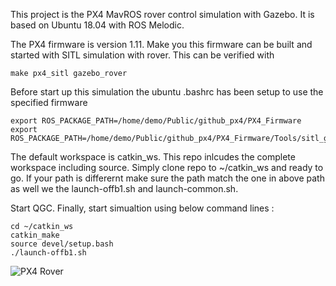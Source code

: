 
This project is the PX4 MavROS rover control simulation with Gazebo. It is based on Ubuntu 18.04 with ROS Melodic.


The PX4 firmware is version 1.11. Make you this firmware can be built and started with SITL simulation with rover. This can be verified with 

```console
make px4_sitl gazebo_rover
```

Before start up this simulation the ubuntu .bashrc has been setup to use the specified firmware

```console
export ROS_PACKAGE_PATH=/home/demo/Public/github_px4/PX4_Firmware
export ROS_PACKAGE_PATH=/home/demo/Public/github_px4/PX4_Firmware/Tools/sitl_gazebo
```

The default workspace is catkin_ws. This repo inlcudes the complete workspace including source. Simply clone repo to  ~/catkin_ws and ready to go.
If your path is differernt  make sure the  path match the one in above path as well we the launch-offb1.sh and launch-common.sh.

Start QGC. 
Finally, start simualtion using below command lines :

```console
cd ~/catkin_ws
catkin_make
source devel/setup.bash
./launch-offb1.sh
```

![PX4 Rover](/images/image1.gif)
